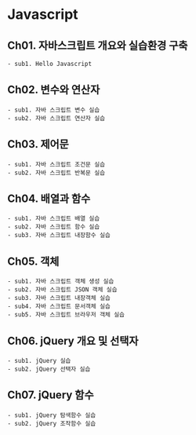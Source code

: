 # Javascript

## Ch01. 자바스크립트 개요와 실습환경 구축
    - sub1. Hello Javascript

## Ch02. 변수와 연산자
    - sub1. 자바 스크립트 변수 실습
    - sub2. 자바 스크립트 연산자 실습

## Ch03. 제어문
    - sub1. 자바 스크립트 조건문 실습
    - sub2. 자바 스크립트 반복문 실습

## Ch04. 배열과 함수
    - sub1. 자바 스크립트 배열 실습
    - sub2. 자바 스크립트 함수 실습
    - sub3. 자바 스크립트 내장함수 실습

## Ch05. 객체
    - sub1. 자바 스크립트 객체 생성 실습
    - sub2. 자바 스크립트 JSON 객체 실습
    - sub3. 자바 스크립트 내장객체 실습
    - sub4. 자바 스크립트 문서객체 실습
    - sub5. 자바 스크립트 브라우저 객체 실습

## Ch06. jQuery 개요 및 선택자
    - sub1. jQuery 실습
    - sub2. jQuery 선택자 실습

## Ch07. jQuery 함수
    - sub1. jQuery 탐색함수 실습
    - sub2. jQuery 조작함수 실습